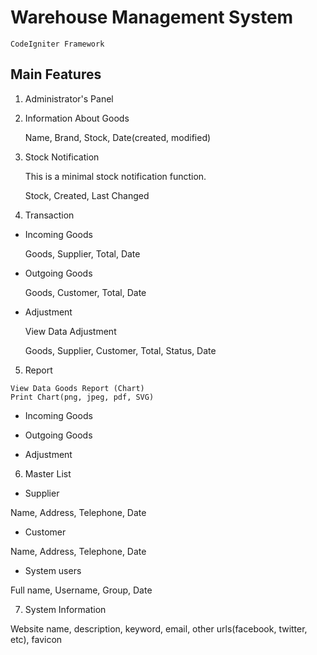 # Warehouse Management System

```
CodeIgniter Framework
```

## Main Features

1. Administrator's Panel

2. Information About Goods

	Name, Brand, Stock, Date(created, modified)

3. Stock Notification

	This is a minimal stock notification function.

	Stock, Created, Last Changed

4. Transaction

- Incoming Goods

	Goods, Supplier, Total, Date

- Outgoing Goods

	Goods, Customer, Total, Date

- Adjustment

	View Data Adjustment

	Goods, Supplier, Customer, Total, Status, Date

5. Report

```
View Data Goods Report (Chart)
Print Chart(png, jpeg, pdf, SVG)
```

- Incoming Goods

- Outgoing Goods

- Adjustment

6. Master List

- Supplier

Name, Address, Telephone, Date

- Customer

Name, Address, Telephone, Date

- System users

Full name, Username, Group, Date

7. System Information

Website name, description, keyword, email, other urls(facebook, twitter, etc), favicon
